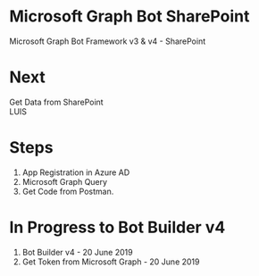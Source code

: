 # Microsoft Graph Bot SharePoint
Microsoft Graph Bot Framework v3 & v4 - SharePoint

# Next
Get Data from SharePoint <br/>
LUIS

# Steps
1. App Registration in Azure AD
2. Microsoft Graph Query
3. Get Code from Postman.

# In Progress to Bot Builder v4
1. Bot Builder v4 - 20 June 2019
2. Get Token from Microsoft Graph - 20 June 2019
